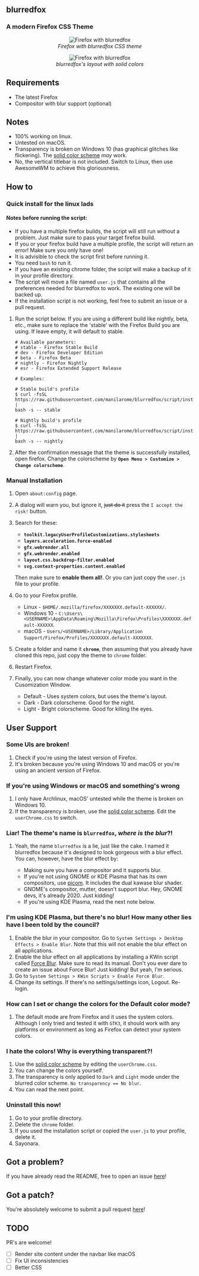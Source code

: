 ## blurredfox

### A modern Firefox CSS Theme

<p align="center"><img alt="Firefox with blurredfox" src="scrots/blurred.webp"/><br/><i>Firefox with blurredfox CSS theme</i></p>
<p align="center"><img alt="Firefox with blurredfox" src="scrots/solid.webp"/><br/><i>blurredfox's layout with solid colors</i></p>

## Requirements

- The latest Firefox
- Compositor with blur support (optional)

## Notes

- 100% working on linux.
- Untested on macOS.
- Transparency is broken on Windows 10 (has graphical glitches like flickering). The [solid color scheme](https://github.com/manilarome/blurredfox/blob/master/colors/solid.css) _may_ work.
- No, the vertical titlebar is not included. Switch to Linux, then use AwesomeWM to achieve this gloriousness.

## How to

### Quick install for the linux lads

#### Notes before running the script:

- If you have a multiple firefox builds, the script will still run without a problem. Just make sure to pass your target firefox build.
- If you or your firefox build have a multiple profile, the script will return an error! Make sure you only have one!
- It is advisible to check the script first before running it.
- You need `bash` to run it.
- If you have an existing chrome folder, the script will make a backup of it in your profile directory.
- The script will move a file named `user.js` that contains all the preferences needed for blurredfox to work. The existing one will be backed up.
- If the installation script is not working, feel free to submit an issue or a pull request.

1. Run the script below. If you are using a different build like nightly, beta, etc., make sure to replace the 'stable' with the Firefox Build you are using. If leave empty, it will default to stable.

   ```
   # Available parameters:
   # stable - Firefox Stable Build
   # dev - Firefox Developer Edition
   # beta - Firefox Beta
   # nightly - Firefox Nightly
   # esr - Firefox Extended Support Release

   # Examples:

   # Stable build's profile
   $ curl -fsSL https://raw.githubusercontent.com/manilarome/blurredfox/script/install.sh |
   bash -s -- stable

   # Nightly build's profile
   $ curl -fsSL https://raw.githubusercontent.com/manilarome/blurredfox/script/install.sh |
   bash -s -- nightly
   ```

2. After the confirmation message that the theme is successfully installed, open firefox. Change the colorscheme by **`Open Menu > Customize > Change colorscheme`**.

### Manual Installation

1. Open `about:config` page.
2. A dialog will warn you, but ignore it, ~~just do it~~ press the `I accept the risk!` button.
3. Search for these:

   - **`toolkit.legacyUserProfileCustomizations.stylesheets`**
   - **`layers.acceleration.force-enabled`**
   - **`gfx.webrender.all`**
   - **`gfx.webrender.enabled`**
   - **`layout.css.backdrop-filter.enabled`**
   - **`svg.context-properties.content.enabled`**

   Then make sure to **enable them all!**. Or you can just copy the `user.js` file to your profile.

4. Go to your Firefox profile.

   - Linux - `$HOME/.mozilla/firefox/XXXXXXX.default-XXXXXX/`.
   - Windows 10 - `C:\Users\<USERNAME>\AppData\Roaming\Mozilla\Firefox\Profiles\XXXXXXX.default-XXXXXX`.
   - macOS - `Users/<USERNAME>/Library/Application Support/Firefox/Profiles/XXXXXXX.default-XXXXXXX`.

5. Create a folder and name it **`chrome`**, then assuming that you already have cloned this repo, just copy the theme to `chrome` folder.
6. Restart Firefox.
7. Finally, you can now change whatever color mode you want in the Cusomization Window.

   - Default - Uses system colors, but uses the theme's layout.
   - Dark - Dark colorscheme. Good for the night.
   - Light - Bright colorscheme. Good for killing the eyes.

## User Support

### Some UIs are broken!

1. Check if you're using the latest version of Firefox.
2. It's broken because you're using Windows 10 and macOS or you're using an ancient version of Firefox.

### If you're using Windows or macOS and something's wrong

1. I only have Archlinux, macOS' untested while the theme is broken on Windows 10.
2. If the transparency is broken, use the [solid color scheme](https://github.com/manilarome/blurredfox/blob/master/colors/solid.css). Edit the `userChrome.css` to switch.

### Liar! The theme's name is `blurredfox`, **_where is the blur_**?!

1. Yeah, the name `blurredfox` is a lie, just like the cake. I named it blurredfox because it's designed to look gorgeous with a blur effect. You can, however, have the blur effect by:

   - Making sure you have a compositor and it supports blur.
   - If you're not using GNOME or KDE Plasma that has its own compositors, use [picom](https://github.com/yshui/picom). It includes the dual kawase blur shader.
   - GNOME's compositor, mutter, doesn't support blur. Hey, GNOME devs, it's already 2020. Just kidding!
   - If you're using KDE Plasma, read the next note below.

### I'm using KDE Plasma, but there's no blur! How many other lies have I been told by the council?

1. Enable the blur in your compositor. Go to `System Settings > Desktop Effects > Enable Blur`. Note that this will not enable the blur effect on all applications.
2. Enable the blur effect on all applications by installing a KWin script called [Force Blur](https://store.kde.org/p/1294604/). Make sure to read its manual. Don't you ever dare to create an issue about Force Blur! Just kidding! But yeah, I'm serious.
3. Go to `System Settings > KWin Scripts > Enable Force Blur`.
4. Change its settings. If there's no settings/settings icon, Logout. Re-login.

### How can I set or change the colors for the Default color mode?

1. The default mode are from Firefox and it uses the system colors. Although I only tried and tested it with `GTK3`, it should work with any platforms or environment as long as Firefox can detect your system colors.

### I hate the colors! Why is everything transparent?!

1. Use the [solid color scheme](https://github.com/manilarome/blurredfox/blob/master/colors/solid.css) by editing the `userChrome.css`.
2. You can change the colors yourself.
3. The transparency is only applied to `Dark` and `Light` mode under the blurred color scheme. `No transparency == No blur`.
4. You can read the next point.

### Uninstall this now!

1. Go to your profile directory.
2. Delete the `chrome` folder.
3. If you used the installation script or copied the `user.js` to your profile, delete it.
4. Sayonara.

## Got a problem?

If you have already read the README, free to open an issue [here](https://github.com/manilarome/blurredfox/issues)!

## Got a patch?

You're absolutely welcome to submit a pull request [here](https://github.com/manilarome/blurredfox/pulls)!

## TODO

PR's are welcome!

- [ ] Render site content under the navbar like macOS
- [ ] Fix UI inconsistencies
- [ ] Better CSS
